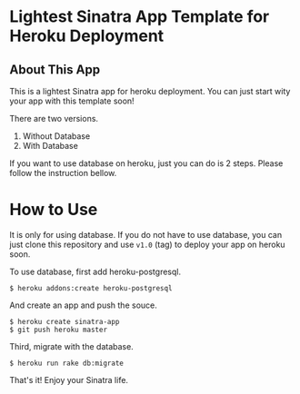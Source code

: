 # Lightest Sinatra App Template for Heroku Deployment

## About This App

This is a lightest Sinatra app for heroku deployment. You can just start wity your app with this template soon!

There are two versions.

1. Without Database
2. With Database

If you want to use database on heroku, just you can do is 2 steps. Please follow the instruction bellow.

# How to Use

It is only for using database. If you do not have to use database, you can just clone this repository and use `v1.0` (tag) to deploy your app on heroku soon.

To use database, first add heroku-postgresql.

```
$ heroku addons:create heroku-postgresql
```

And create an app and push the souce.

```
$ heroku create sinatra-app
$ git push heroku master
```

Third, migrate with the database.

```
$ heroku run rake db:migrate
```

That's it! Enjoy your Sinatra life.
